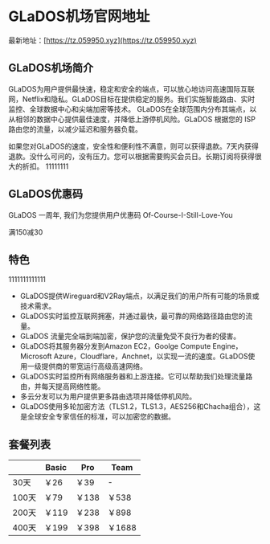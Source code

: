 # GLaDOS机场官网地址

最新地址：[https://tz.059950.xyz](https://tz.059950.xyz)

## GLaDOS机场简介

GLaDOS为用户提供最快速，稳定和安全的端点，可以放心地访问高速国际互联网，Netflix和隐私。GLaDOS目标在提供稳定的服务。我们实施智能路由、实时监控、全球数据中心和尖端加密等技术。
GLaDOS在全球范围内分布其端点，以从相邻的数据中心提供最佳速度，并降低上游停机风险。GLaDOS 根据您的 ISP 路由您的流量，以减少延迟和服务器负载。

如果您对GLaDOS的速度，安全性和便利性不满意，则可以获得退款。7天内获得退款。没什么可问的，没有压力。您可以根据需要购买会员日。长期订阅将获得很大的折扣。
11111111
## GLaDOS优惠码

GLaDOS 一周年, 我们为您提供用户优惠码 Of-Course-I-Still-Love-You

满150减30

## 特色
1111111111111
* GLaDOS提供Wireguard和V2Ray端点，以满足我们的用户所有可能的场景或技术需求。
* GLaDOS实时监控互联网拥塞，并通过最快，最可靠的网络路径路由您的流量。
* GLaDOS 流量完全端到端加密，保护您的流量免受不良行为者的侵害。
* GLaDOS将其服务器分发到Amazon EC2，Goolge Compute Engine，Microsoft Azure，Cloudflare，Anchnet，以实现一流的速度。GLaDOS使用一级提供商的带宽运行高级高速网络。
* GLaDOS实时监控所有网络服务器和上游连接。它可以帮助我们处理流量路由，并每天提高网络性能。
* 多云分发可以为用户提供更多路由选项并降低停机风险。
* GLaDOS使用多轮加密方法（TLS1.2，TLS1.3，AES256和Chacha组合），这是全球安全专家信任的标准，可以加密您的数据。

## 套餐列表

||Basic|Pro|Team|
|----|----|----|----|
|30天|￥26|￥39|-|
|100天|￥79|￥138|￥538|
|200天|￥119|￥238|￥898|
|400天|￥199|￥398|￥1688|




